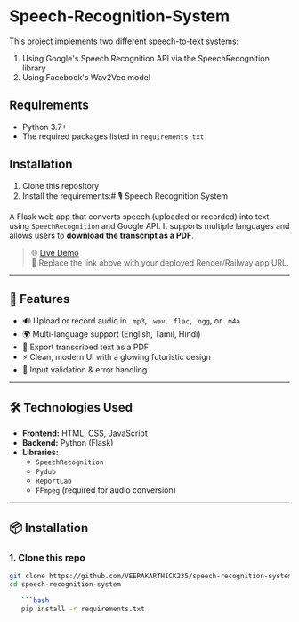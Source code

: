 # Speech-Recognition-System

This project implements two different speech-to-text systems:
1. Using Google's Speech Recognition API via the SpeechRecognition library
2. Using Facebook's Wav2Vec model

## Requirements

- Python 3.7+
- The required packages listed in `requirements.txt`

## Installation

1. Clone this repository
2. Install the requirements:# 🎙️ Speech Recognition System

A Flask web app that converts speech (uploaded or recorded) into text using `SpeechRecognition` and Google API. It supports multiple languages and allows users to **download the transcript as a PDF**.

> 🌐 [Live Demo](https://your-app.onrender.com)  
> 📌 Replace the link above with your deployed Render/Railway app URL.

---

## 🚀 Features

- 🔊 Upload or record audio in `.mp3`, `.wav`, `.flac`, `.ogg`, or `.m4a`
- 🌍 Multi-language support (English, Tamil, Hindi)
- 📄 Export transcribed text as a PDF
- ⚡ Clean, modern UI with a glowing futuristic design
- 🔐 Input validation & error handling

---

## 🛠️ Technologies Used

- **Frontend:** HTML, CSS, JavaScript  
- **Backend:** Python (Flask)  
- **Libraries:**  
  - `SpeechRecognition`  
  - `Pydub`  
  - `ReportLab`  
  - `FFmpeg` (required for audio conversion)

---

## 📦 Installation

### 1. Clone this repo

```bash
git clone https://github.com/VEERAKARTHICK235/speech-recognition-system.git
cd speech-recognition-system

   ```bash
   pip install -r requirements.txt
